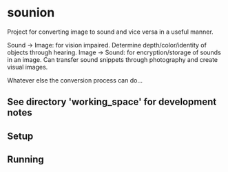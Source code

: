 # sounion
Project for converting image to sound and vice versa in a useful manner.

Sound -> Image: for vision impaired. Determine depth/color/identity of objects through hearing.
Image -> Sound: for encryption/storage of sounds in an image. Can transfer sound snippets through
  photography and create visual images.

Whatever else the conversion process can do...

See directory 'working_space' for development notes
--------------------------------------------------------
## Setup

## Running